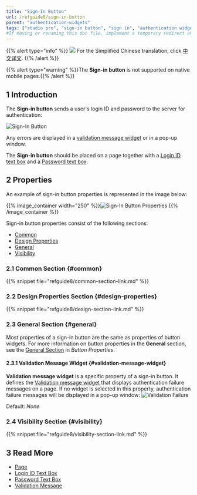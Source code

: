 ```yaml
---
title: "Sign-In Button"
url: /refguide8/sign-in-button
parent: "authentication-widgets"
tags: ["studio pro", "sign-in button", "sign in", "authentication widget", "authentication" ]
#If moving or renaming this doc file, implement a temporary redirect and let the respective team know they should update the URL in the product. See Mapping to Products for more details.
---
```


{{% alert type="info" %}}
<img src="attachments/chinese-translation/china.png" style="display: inline-block; margin: 0" /> For the Simplified Chinese translation, click [中文译文](https://cdn.mendix.tencent-cloud.com/documentation/refguide8/sign-in-button.pdf).
{{% /alert %}}

{{% alert type="warning" %}}The **Sign-in button** is not supported on native mobile pages.{{% /alert %}}

## 1 Introduction

The **Sign-in button** sends a user's login ID and password to the server for authentication:

![Sign-In Button](/attachments/refguide8/modeling/pages/authentication-widgets/sign-in-button/sign-in-button.png)

Any errors are displayed in a [validation message widget](#validation-message-widget) or in a pop-up window. 

The **Sign-in button** should be placed on a page together with a [Login ID text box](login-id-text-box) and a [Password text box](password-text-box).

## 2 Properties

An example of sign-in button properties is represented in the image below:

{{% image_container width="250" %}}![Sign-In Button Properties](/attachments/refguide8/modeling/pages/authentication-widgets/sign-in-button/sign-in-button-properties.png)
{{% /image_container %}}

Sign-in button properties consist of the following sections:

* [Common](#common) 
* [Design Properties](#design-properties)
* [General](#general)
* [Visibility](#visibility)

### 2.1 Common Section {#common}

{{% snippet file="refguide8/common-section-link.md" %}}

### 2.2 Design Properties Section {#design-properties}

{{% snippet file="refguide8/design-section-link.md" %}}

### 2.3 General Section {#general}

Most properties of a sign-in button are the same as properties of button widgets. For more information on button properties in the **General** section, see the [General Section](button-properties#general) in *Button Properties*.

#### 2.3.1 Validation Message Widget {#validation-message-widget}

**Validation message widget** is a specific property of a sign-in button. It defines the [Validation message widget](validation-message) that displays authentication failure messages on a page. If no widget is selected in this property, authentication failure messages will be displayed in a pop-up window:
![Validation Failure](/attachments/refguide8/modeling/pages/authentication-widgets/sign-in-button/validation-failure.png)

Default: *None*

### 2.4 Visibility Section {#visibility}

{{% snippet file="refguide8/visibility-section-link.md" %}}

## 3 Read More

* [Page](page)
* [Login ID Text Box](login-id-text-box)
* [Password Text Box](password-text-box)
* [Validation Message](validation-message)